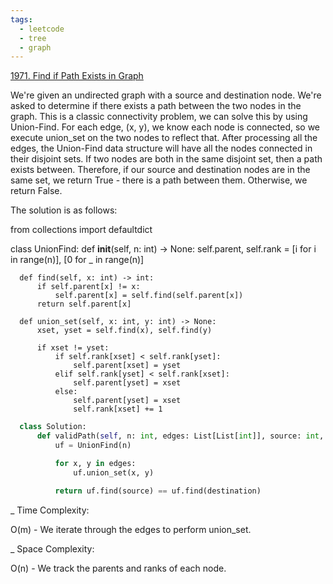 ```yaml
---
tags:
  - leetcode
  - tree
  - graph
---
```


<a href="https://leetcode.com/problems/find-if-path-exists-in-graph/">
1971. Find if Path Exists in Graph</a>

We're given an undirected graph with a source and destination node. We're asked
to determine if there exists a path between the two nodes in the graph. This is
a classic connectivity problem, we can solve this by using Union-Find. For each
edge, (x, y), we know each node is connected, so we execute union_set on the two
nodes to reflect that. After processing all the edges, the Union-Find data
structure will have all the nodes connected in their disjoint sets. If two nodes
are both in the same disjoint set, then a path exists between. Therefore, if our
source and destination nodes are in the same set, we return True - there is a
path between them. Otherwise, we return False.

The solution is as follows:

from collections import defaultdict

class UnionFind: def **init**(self, n: int) -> None: self.parent, self.rank = [i
for i in range(n)], [0 for _ in range(n)]

      def find(self, x: int) -> int:
          if self.parent[x] != x:
              self.parent[x] = self.find(self.parent[x])
          return self.parent[x]

      def union_set(self, x: int, y: int) -> None:
          xset, yset = self.find(x), self.find(y)

          if xset != yset:
              if self.rank[xset] < self.rank[yset]:
                  self.parent[xset] = yset
              elif self.rank[yset] < self.rank[xset]:
                  self.parent[yset] = xset
              else:
                  self.parent[yset] = xset
                  self.rank[xset] += 1

```python
  class Solution:
      def validPath(self, n: int, edges: List[List[int]], source: int, destination: int) -> bool:
          uf = UnionFind(n)

          for x, y in edges:
              uf.union_set(x, y)

          return uf.find(source) == uf.find(destination)
```

\_ Time Complexity:

O(m) - We iterate through the edges to perform union_set.

\_ Space Complexity:

O(n) - We track the parents and ranks of each node.
